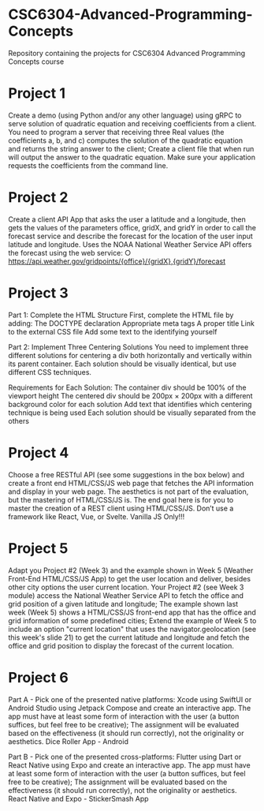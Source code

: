 # CSC6304-Advanced-Programming-Concepts
Repository containing the projects for CSC6304 Advanced Programming Concepts course 

# Project 1
Create a demo (using Python and/or any other language) using gRPC to serve solution of quadratic equation and receiving coefficients from a client.
You need to program a server that receiving three Real values (the coefficients a, b, and c) computes the solution of the quadratic equation and returns the string answer to the client;
Create a client file that when run will output the answer to the quadratic equation.  Make sure your application requests the coefficients from the command line.

# Project 2
Create a client API App that asks the user a latitude and a longitude, then gets the values of the parameters office, gridX, and gridY in order to call the
forecast service and describe the forecast for the location of the user input latitude and longitude.
Uses the NOAA National Weather Service API offers the forecast using the web service:
○ https://api.weather.gov/gridpoints/{office}/{gridX},{gridY}/forecast

# Project 3
Part 1: Complete the HTML Structure
First, complete the HTML file by adding:
The DOCTYPE declaration
Appropriate meta tags
A proper title
Link to the external CSS file
Add some text to the <body> identifying yourself

Part 2: Implement Three Centering Solutions
You need to implement three different solutions for centering a div both horizontally and vertically within its parent container. Each solution should be visually identical, but use different CSS techniques.

Requirements for Each Solution:
The container div should be 100% of the viewport height
The centered div should be 200px × 200px with a different background color for each solution
Add text that identifies which centering technique is being used
Each solution should be visually separated from the others

# Project 4
Choose a free RESTful API (see some suggestions in the box below) and create a front end HTML/CSS/JS web page that fetches the API information and display in your web page.
The aesthetics is not part of the evaluation, but the mastering of HTML/CSS/JS is.
The end goal here is for you to master the creation of a REST client using HTML/CSS/JS.
Don’t use a framework like React, Vue, or Svelte.  Vanilla JS Only!!!

# Project 5
Adapt you Project #2 (Week 3) and the example shown in Week 5 (Weather Front-End HTML/CSS/JS App) to get the user location and deliver, besides other city options the user current location.
Your Project #2 (see Week 3 module) access the National Weather Service API to fetch the office and grid position of a given latitude and longitude;
The example shown last week (Week 5) shows a HTML/CSS/JS front-end app that has the office and grid information of some predefined cities;
Extend the example of Week 5 to include an option "current location" that uses the navigator.geolocation (see this week's slide 21) to get the current latitude and longitude 
and fetch the office and grid position to display the forecast of the current location.

# Project 6
Part A - Pick one of the presented native platforms: Xcode using SwiftUI or Android Studio using Jetpack Compose and create an interactive app.
The app must have at least some form of interaction with the user (a button suffices, but feel free to be creative);
The assignment will be evaluated based on the effectiveness (it should run correctly), not the originality or aesthetics.
Dice Roller App - Android

Part B - Pick one of the presented cross-platforms: Flutter using Dart or React Native using Expo and create an interactive app.
The app must have at least some form of interaction with the user (a button suffices, but feel free to be creative);
The assignment will be evaluated based on the effectiveness (it should run correctly), not the originality or aesthetics.
React Native and Expo - StickerSmash App
